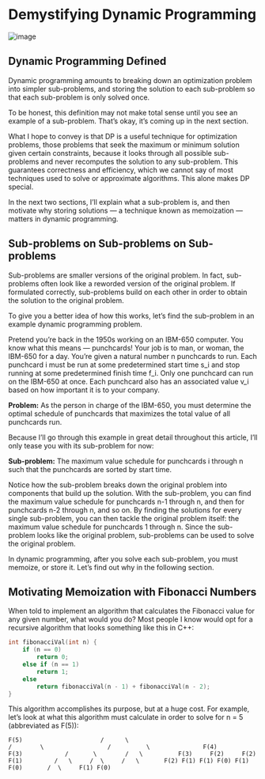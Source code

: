 # Demystifying Dynamic Programming
![image](https://github.com/nitishhsinghhh/Tips-and-Tricks-for-Programming-using-Cpp/assets/93253740/c205a954-54e2-4029-85f0-69a4a1cda8c7)

## Dynamic Programming Defined
Dynamic programming amounts to breaking down an optimization problem into simpler sub-problems, and storing the solution to each sub-problem so that each sub-problem is only solved once.

To be honest, this definition may not make total sense until you see an example of a sub-problem. That’s okay, it’s coming up in the next section.

What I hope to convey is that DP is a useful technique for optimization problems, those problems that seek the maximum or minimum solution given certain constraints, because it looks through all possible sub-problems and never recomputes the solution to any sub-problem. This guarantees correctness and efficiency, which we cannot say of most techniques used to solve or approximate algorithms. This alone makes DP special.

In the next two sections, I’ll explain what a sub-problem is, and then motivate why storing solutions — a technique known as memoization — matters in dynamic programming.

## Sub-problems on Sub-problems on Sub-problems
Sub-problems are smaller versions of the original problem. In fact, sub-problems often look like a reworded version of the original problem. If formulated correctly, sub-problems build on each other in order to obtain the solution to the original problem.

To give you a better idea of how this works, let’s find the sub-problem in an example dynamic programming problem.

Pretend you’re back in the 1950s working on an IBM-650 computer. You know what this means — punchcards! Your job is to man, or woman, the IBM-650 for a day. You’re given a natural number n punchcards to run. Each punchcard i must be run at some predetermined start time s_i and stop running at some predetermined finish time f_i. Only one punchcard can run on the IBM-650 at once. Each punchcard also has an associated value v_i based on how important it is to your company.


**Problem:** As the person in charge of the IBM-650, you must determine the optimal schedule of punchcards that maximizes the total value of all punchcards run.

Because I’ll go through this example in great detail throughout this article, I’ll only tease you with its sub-problem for now:

**Sub-problem:** The maximum value schedule for punchcards i through n such that the punchcards are sorted by start time.

Notice how the sub-problem breaks down the original problem into components that build up the solution. With the sub-problem, you can find the maximum value schedule for punchcards n-1 through n, and then for punchcards n-2 through n, and so on. By finding the solutions for every single sub-problem, you can then tackle the original problem itself: the maximum value schedule for punchcards 1 through n. Since the sub-problem looks like the original problem, sub-problems can be used to solve the original problem.

In dynamic programming, after you solve each sub-problem, you must memoize, or store it. Let’s find out why in the following section.


## Motivating Memoization with Fibonacci Numbers

When told to implement an algorithm that calculates the Fibonacci value for any given number, what would you do? Most people I know would opt for a recursive algorithm that looks something like this in C++:
```cpp
int fibonacciVal(int n) {
	if (n == 0)
		return 0;
	else if (n == 1)
		return 1;
	else
		return fibonacciVal(n - 1) + fibonacciVal(n - 2);
}
```

This algorithm accomplishes its purpose, but at a huge cost. For example, let’s look at what this algorithm must calculate in order to solve for n = 5 (abbreviated as F(5)):

```
F(5)                      /      \                                     /        \                  /          \               F(4)          F(3)            /       \        /   \          F(3)     F(2)     F(2)  F(1)         /   \     /  \     /   \       F(2) F(1) F(1) F(0) F(1) F(0)       /  \     F(1) F(0)
```


